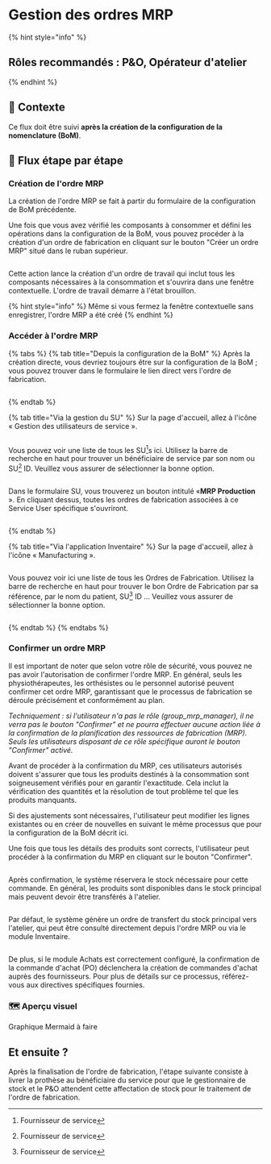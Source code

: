 # Gestion des ordres MRP

{% hint style="info" %}
## Rôles recommandés : P\&O, Opérateur d'atelier
{% endhint %}

## **🧭** Contexte&#x20;

Ce flux doit être suivi **après la création de la configuration de la nomenclature (BoM)**. &#x20;

## 🔄 Flux étape par étape&#x20;

### Création de l'ordre MRP

La création de l'ordre MRP se fait à partir du formulaire de la configuration de BoM précédente.&#x20;

Une fois que vous avez vérifié les composants à consommer et défini les opérations dans la configuration de la BoM, vous pouvez procéder à la création d'un ordre de fabrication en cliquant sur le bouton "Créer un ordre MRP" situé dans le ruban supérieur.

<figure><img src="https://2479359880-files.gitbook.io/~/files/v0/b/gitbook-x-prod.appspot.com/o/spaces%2FnTWGcVv7ikvz7HIC0Dby%2Fuploads%2FnKsNFoZSP8oQGBzgrkPq%2Fimage.png?alt=media&#x26;token=cb59da44-8ae7-4f22-b450-262a18062e06" alt=""><figcaption></figcaption></figure>

Cette action lance la création d'un ordre de travail qui inclut tous les composants nécessaires à la consommation et s'ouvrira dans une fenêtre contextuelle. L'ordre de travail démarre à l'état brouillon.

{% hint style="info" %}
Même si vous fermez la fenêtre contextuelle sans enregistrer, l'ordre MRP a été créé
{% endhint %}

### Accéder à l'ordre MRP

{% tabs %}
{% tab title="Depuis la configuration de la BoM" %}
Après la création directe, vous devriez toujours être sur la configuration de la BoM ; vous pouvez trouver dans le formulaire le lien direct vers l'ordre de fabrication.

<figure><img src="https://2479359880-files.gitbook.io/~/files/v0/b/gitbook-x-prod.appspot.com/o/spaces%2FnTWGcVv7ikvz7HIC0Dby%2Fuploads%2F1gslXyW7coftV1k6Trmi%2Fimage.png?alt=media&#x26;token=c76913d8-cb7a-483d-9532-ff85589b855e" alt=""><figcaption></figcaption></figure>

&#x20;
{% endtab %}

{% tab title="Via la gestion du SU" %}
Sur la page d'accueil, allez à l'icône « Gestion des utilisateurs de service ».&#x20;

<figure><img src="https://2479359880-files.gitbook.io/~/files/v0/b/gitbook-x-prod.appspot.com/o/spaces%2FnTWGcVv7ikvz7HIC0Dby%2Fuploads%2FwgYqssYNXVtjPhYKKBCa%2Fimage.png?alt=media&#x26;token=e2aac634-e10d-49ba-b5c1-4b7793532432" alt=""><figcaption></figcaption></figure>

Vous pouvez voir une liste de tous les SU[^1]s ici. Utilisez la barre de recherche en haut pour trouver un bénéficiaire de service par son nom ou SU[^1] ID. Veuillez vous assurer de sélectionner la bonne option.

<figure><img src="https://2479359880-files.gitbook.io/~/files/v0/b/gitbook-x-prod.appspot.com/o/spaces%2FnTWGcVv7ikvz7HIC0Dby%2Fuploads%2FqXqX10GKFUpZ6yfM8R8Q%2Fimage.png?alt=media&#x26;token=05d8cde9-c530-457f-91aa-86e689d6282a" alt=""><figcaption></figcaption></figure>

Dans le formulaire SU, vous trouverez un bouton intitulé «**MRP Production** ». En cliquant dessus, toutes les ordres de fabrication associées à ce Service User spécifique s'ouvriront.

<figure><img src="https://2479359880-files.gitbook.io/~/files/v0/b/gitbook-x-prod.appspot.com/o/spaces%2FnTWGcVv7ikvz7HIC0Dby%2Fuploads%2FS01b7vaSf3ePt9ZKhwlp%2Fimage.png?alt=media&#x26;token=8e0471ce-5f15-4335-9642-965f56d31f79" alt=""><figcaption></figcaption></figure>


{% endtab %}

{% tab title="Via l'application Inventaire" %}
Sur la page d'accueil, allez à l'icône « Manufacturing ».

<figure><img src="https://2479359880-files.gitbook.io/~/files/v0/b/gitbook-x-prod.appspot.com/o/spaces%2FnTWGcVv7ikvz7HIC0Dby%2Fuploads%2FtXcdYty56UzWoCp3mxbq%2Fimage.png?alt=media&#x26;token=8fe5597a-ec02-4689-af85-a7abaa1e217e" alt=""><figcaption></figcaption></figure>

Vous pouvez voir ici une liste de tous les Ordres de Fabrication. Utilisez la barre de recherche en haut pour trouver le bon Ordre de Fabrication par sa référence, par le nom du patient, SU[^1] ID ... Veuillez vous assurer de sélectionner la bonne option.

<figure><img src="https://2479359880-files.gitbook.io/~/files/v0/b/gitbook-x-prod.appspot.com/o/spaces%2FnTWGcVv7ikvz7HIC0Dby%2Fuploads%2F2NQNb4AjLxVmBf7fQxlC%2Fimage.png?alt=media&#x26;token=308cab1c-96c7-4aff-aeba-b26b63fdc9b7" alt=""><figcaption></figcaption></figure>
{% endtab %}
{% endtabs %}

### Confirmer un ordre MRP

Il est important de noter que selon votre rôle de sécurité, vous pouvez ne pas avoir l'autorisation de confirmer l'ordre MRP. En général, seuls les physiothérapeutes, les orthésistes ou le personnel autorisé peuvent confirmer cet ordre MRP, garantissant que le processus de fabrication se déroule précisément et conformément au plan.

_Techniquement : si l'utilisateur n'a pas le rôle (group\_mrp\_manager), il ne verra pas le bouton "Confirmer" et ne pourra effectuer aucune action liée à la confirmation de la planification des ressources de fabrication (MRP). Seuls les utilisateurs disposant de ce rôle spécifique auront le bouton "Confirmer" activé._

Avant de procéder à la confirmation du MRP, ces utilisateurs autorisés doivent s'assurer que tous les produits destinés à la consommation sont soigneusement vérifiés pour en garantir l'exactitude. Cela inclut la vérification des quantités et la résolution de tout problème tel que les produits manquants.

&#x20;Si des ajustements sont nécessaires, l'utilisateur peut modifier les lignes existantes ou en créer de nouvelles en suivant le même processus que pour la configuration de la BoM décrit ici.

Une fois que tous les détails des produits sont corrects, l'utilisateur peut procéder à la confirmation du MRP en cliquant sur le bouton "Confirmer".

<figure><img src="https://2479359880-files.gitbook.io/~/files/v0/b/gitbook-x-prod.appspot.com/o/spaces%2FnTWGcVv7ikvz7HIC0Dby%2Fuploads%2FWoFVXvadagrYnwNQdlIF%2Fimage.png?alt=media&#x26;token=aa77b8b5-ed64-472f-b255-fefc800fa88e" alt=""><figcaption></figcaption></figure>

Après confirmation, le système réservera le stock nécessaire pour cette commande. En général, les produits sont disponibles dans le stock principal mais peuvent devoir être transférés à l'atelier.

<figure><img src="https://2479359880-files.gitbook.io/~/files/v0/b/gitbook-x-prod.appspot.com/o/spaces%2FnTWGcVv7ikvz7HIC0Dby%2Fuploads%2FJFijfWGTr4Rd1YcsDZO1%2Fimage.png?alt=media&#x26;token=ff744adf-673c-4d21-8210-514c94e9812e" alt=""><figcaption></figcaption></figure>

Par défaut, le système génère un ordre de transfert du stock principal vers l'atelier, qui peut être consulté directement depuis l'ordre MRP ou via le module Inventaire.

<figure><img src="https://2479359880-files.gitbook.io/~/files/v0/b/gitbook-x-prod.appspot.com/o/spaces%2FnTWGcVv7ikvz7HIC0Dby%2Fuploads%2F8zXyBRp6tIKehveDTmJE%2Fimage.png?alt=media&#x26;token=886b4067-38bf-4975-8c17-faa538eaeb2f" alt=""><figcaption></figcaption></figure>

De plus, si le module Achats est correctement configuré, la confirmation de la commande d'achat (PO) déclenchera la création de commandes d'achat auprès des fournisseurs. Pour plus de détails sur ce processus, référez-vous aux directives spécifiques fournies.

### 🗺️ Aperçu visuel&#x20;

Graphique Mermaid à faire

## Et ensuite ?&#x20;

Après la finalisation de l'ordre de fabrication, l'étape suivante consiste à livrer la prothèse au bénéficiaire du service pour que le gestionnaire de stock et le P\&O attendent cette affectation de stock pour le traitement de l'ordre de fabrication.

[^1]: Fournisseur de service

